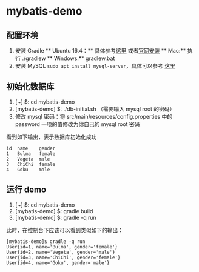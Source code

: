 # mybatis-demo

## 配置环境
1. 安装 Gradle
   ** Ubuntu 16.4：** 具体参考[这里](http://www.jianshu.com/p/6c3a5d071c64) 或者[官网安装](https://gradle.org/gradle-download/)
   ** Mac:** 执行 ./gradlew
   ** Windows:** gradlew.bat
2. 安装 MySQL `sudo apt install mysql-server`，具体可以参考 [这里](https://help.ubuntu.com/16.04/serverguide/mysql.html)

## 初始化数据库
1. [~] $: cd mybatis-demo
2. [mybatis-demo] $: ./db-initial.sh （需要输入 mysql root 的密码）
3. 修改 mysql 密码：将 src/main/resources/config.properties 中的 password 一项的值修改为你自己的 mysql root 密码


看到如下输出，表示数据库初始化成功
```shell 
id	name	gender
1	Bulma	female
2	Vegeta	male
3	ChiChi	female
4	Goku	male
```

##  运行 demo
1. [~] $: cd mybatis-demo
2. [mybatis-demo] $: gradle build
3. [mybatis-demo] $: gradle -q run

此时，在控制台下应该可以看到类似如下的输出：  
```shell
[mybatis-demo]$ gradle -q run
User{id=1, name='Bulma', gender='female'}
User{id=2, name='Vegeta', gender='male'}
User{id=3, name='ChiChi', gender='female'}
User{id=4, name='Goku', gender='male'}
```


